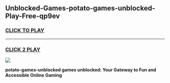 
## Unblocked-Games-potato-games-unblocked-Play-Free-qp9ev
<h3>
<a href="https://premium76.site?title=potato-games-unblocked&ref=20A">CLICK TO PLAY</a></h3>
<hr>

<h3>
<a href="https://premium76.site?title=potato-games-unblocked&ref=20A">CLICK 2 PLAY</a>
  
</h3>

<a href="https://premium76.site?title=potato-games-unblocked&ref=20A"><img src="https://clearcache.store/games.png"></a>


**potato-games-unblocked games unblocked: Your Gateway to Fun and Accessible Online Gaming**

